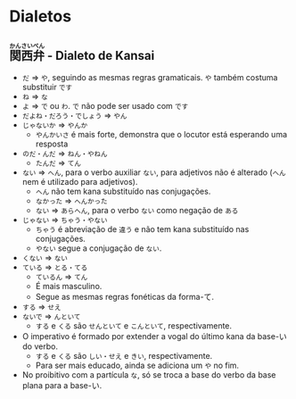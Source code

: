 # Dialetos

## <ruby>関<rt>かん</rt>西<rt>さい</rt>弁<rt>べん</rt></ruby> - Dialeto de Kansai

-   `だ` ⇒ `や`, seguindo as mesmas regras gramaticais. `や` também costuma substituir `です`
-   `ね` ⇒ `な`
-   `よ` ⇒ `で` ou `わ`. `で` não pode ser usado com `です`
-   `だよね・だろう・でしょう` ⇒ `やん`
-   `じゃないか` ⇒ `やんか`
    -   `やんかいさ` é mais forte, demonstra que o locutor está esperando uma resposta
-   `のだ・んだ` ⇒ `ねん・やねん`
    -   `たんだ` ⇒ `てん`
-   `ない` ⇒ `へん`, para o verbo auxiliar `ない`, para adjetivos não é alterado (`へん` nem é utilizado para adjetivos).
    -   `へん` não tem kana substituído nas conjugações.
    -   `なかった` ⇒ `へんかった`
    -   `ない` ⇒ `あらへん`, para o verbo `ない` como negação de `ある`
-   `じゃない` ⇒ `ちゃう・やない`
    -   `ちゃう` é abreviação de `違う` e não tem kana substituído nas conjugações.
    -   `やない` segue a conjugação de `ない`.
-   `くない` ⇒ `ない`
-   `ている` ⇒ `とる・てる`
    -   `ているん` ⇒ `てん`
    -   É mais masculino.
    -   Segue as mesmas regras fonéticas da forma-て.
-   `する` ⇒ `せえ`
-   `ないで` ⇒ `んといて`
    -   `する` e `くる` são `せんといて` e `こんといて`, respectivamente.
-   O imperativo é formado por extender a vogal do último kana da base-い do verbo.
    -   `する` e `くる` são `しい・せえ` e `きい`, respectivamente.
    -   Para ser mais educado, ainda se adiciona um `や` no fim.
-   No proibitivo com a partícula `な`, só se troca a base do verbo da base plana para a base-い.
